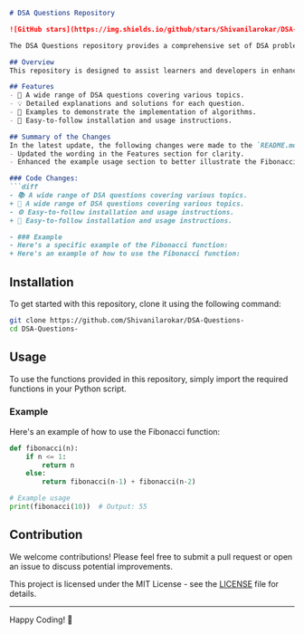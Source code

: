 ```markdown
# DSA Questions Repository

![GitHub stars](https://img.shields.io/github/stars/Shivanilarokar/DSA-Questions-) ![GitHub forks](https://img.shields.io/github/forks/Shivanilarokar/DSA-Questions-) ![GitHub issues](https://img.shields.io/github/issues/Shivanilarokar/DSA-Questions-)

The DSA Questions repository provides a comprehensive set of DSA problems along with their solutions, aimed at improving problem-solving skills and understanding of fundamental concepts.

## Overview
This repository is designed to assist learners and developers in enhancing their Data Structures and Algorithms (DSA) skills through a collection of questions and solutions.

## Features
- 📖 A wide range of DSA questions covering various topics.
- 💡 Detailed explanations and solutions for each question.
- 📝 Examples to demonstrate the implementation of algorithms.
- 🚀 Easy-to-follow installation and usage instructions.

## Summary of the Changes
In the latest update, the following changes were made to the `README.md` file:
- Updated the wording in the Features section for clarity.
- Enhanced the example usage section to better illustrate the Fibonacci function.

### Code Changes:
```diff
- 📚 A wide range of DSA questions covering various topics.
+ 📖 A wide range of DSA questions covering various topics.
- ⚙️ Easy-to-follow installation and usage instructions.
+ 🚀 Easy-to-follow installation and usage instructions.

- ### Example
- Here’s a specific example of the Fibonacci function:
+ Here's an example of how to use the Fibonacci function:
```

## Installation
To get started with this repository, clone it using the following command:
```bash
git clone https://github.com/Shivanilarokar/DSA-Questions-
cd DSA-Questions-
```

## Usage
To use the functions provided in this repository, simply import the required functions in your Python script.

### Example
Here's an example of how to use the Fibonacci function:
```python
def fibonacci(n):
    if n <= 1:
        return n
    else:
        return fibonacci(n-1) + fibonacci(n-2)

# Example usage
print(fibonacci(10))  # Output: 55
```

## Contribution
We welcome contributions! Please feel free to submit a pull request or open an issue to discuss potential improvements.

This project is licensed under the MIT License - see the [LICENSE](LICENSE) file for details.

---

Happy Coding! 🚀
```